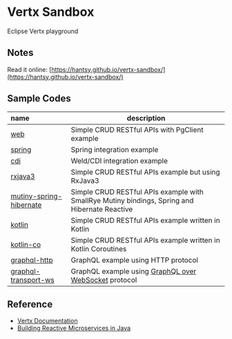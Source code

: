 # Vertx Sandbox

Eclipse Vertx playground 


## Notes

Read it online: [https://hantsy.github.io/vertx-sandbox/](https://hantsy.github.io/vertx-sandbox/)

## Sample Codes
| name                                                         | description                                                  |
| :----------------------------------------------------------- | ------------------------------------------------------------ |
| [web](https://github.com/hantsy/vertx-sandbox/tree/master/web)| Simple CRUD RESTful APIs with PgClient example|
| [spring](https://github.com/hantsy/vertx-sandbox/tree/master/spring)| Spring integration example|
| [cdi](https://github.com/hantsy/vertx-sandbox/tree/master/cdi)| Weld/CDI integration example|
| [rxjava3](https://github.com/hantsy/vertx-sandbox/tree/master/rxjava3)| Simple CRUD RESTful APIs example but using RxJava3|
| [mutiny-spring-hibernate](https://github.com/hantsy/vertx-sandbox/tree/master/mutiny-spring-hibernate)| Simple CRUD RESTful APIs example with SmallRye Mutiny bindings, Spring and Hibernate Reactive|
| [kotlin](https://github.com/hantsy/vertx-sandbox/tree/master/kotlin)| Simple CRUD RESTful APIs example written in Kotlin|
| [kotlin-co](https://github.com/hantsy/vertx-sandbox/tree/master/kotlin-co)| Simple CRUD RESTful APIs example written in Kotlin Coroutines|
| [graphql-http](https://github.com/hantsy/vertx-sandbox/tree/master/graphql-http)| GraphQL example using HTTP protocol|
| [graphql-transport-ws](https://github.com/hantsy/vertx-sandbox/tree/master/graphql-transport-ws)| GraphQL example using [GraphQL over WebSocket](https://github.com/enisdenjo/graphql-ws) protocol |


## Reference

* [Vertx Documentation](https://vertx.io/docs/)
* [Building Reactive Microservices in Java](https://developers.redhat.com/promotions/building-reactive-microservices-in-java)
